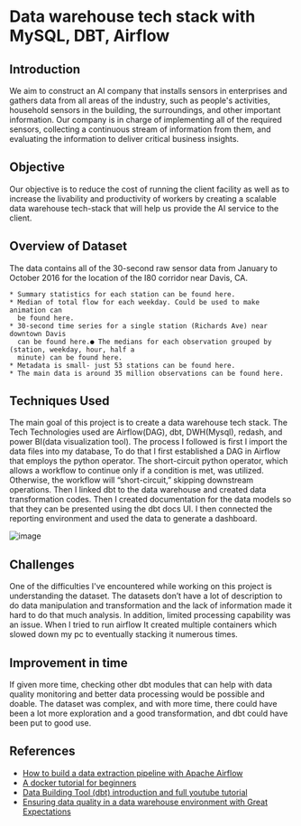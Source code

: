 # Data warehouse tech stack with MySQL, DBT, Airflow

## Introduction

We aim to construct an AI company that installs sensors in enterprises and gathers
data from all areas of the industry, such as people's activities, household sensors in
the building, the surroundings, and other important information. Our company is in
charge of implementing all of the required sensors, collecting a continuous stream
of information from them, and evaluating the information to deliver critical business
insights.

## Objective
Our objective is to reduce the cost of running the client facility as well as to increase
the livability and productivity of workers by creating a scalable data warehouse
tech-stack that will help us provide the AI service to the client.

## Overview of Dataset

The data contains all of the 30-second raw sensor data from January to October
2016 for the location of the I80 corridor near Davis, CA.

    * Summary statistics for each station can be found here.
    * Median of total flow for each weekday. Could be used to make animation can
      be found here.
    * 30-second time series for a single station (Richards Ave) near downtown Davis
      can be found here.● The medians for each observation grouped by (station, weekday, hour, half a
      minute) can be found here.
    * Metadata is small- just 53 stations can be found here.
    * The main data is around 35 million observations can be found here.

## Techniques Used

The main goal of this project is to create a data warehouse tech stack. The Tech
Technologies used are Airflow(DAG), dbt, DWH(Mysql), redash, and power BI(data
visualization tool).
The process I followed is first I import the data files into my database, To do that I
first established a DAG in Airflow that employs the python operator. The short-circuit
python operator, which allows a workflow to continue only if a condition is met, was
utilized. Otherwise, the workflow will “short-circuit,” skipping downstream operations.
Then I linked dbt to the data warehouse and created data transformation codes.
Then I created documentation for the data models so that they can be presented
using the dbt docs UI. I then connected the reporting environment and used the
data to generate a dashboard.

![image](https://user-images.githubusercontent.com/42535161/134764888-c65b84b1-cd54-441e-bf6c-8435ff755c19.png)


## Challenges
One of the difficulties I've encountered while working on this project is
understanding the dataset. The datasets don’t have a lot of description to do data
manipulation and transformation and the lack of information made it hard to do that
much analysis. In addition, limited processing capability was an issue. When I tried to
run airflow It created multiple containers which slowed down my pc to eventually
stacking it numerous times.

## Improvement in time
If given more time, checking other dbt modules that can help with data quality
monitoring and better data processing would be possible and doable. The dataset
was complex, and with more time, there could have been a lot more exploration and
a good transformation, and dbt could have been put to good use.

## References
* [How to build a data extraction pipeline with Apache Airflow](https://towardsdatascience.com/how-to-build-a-data-extraction-pipeline-with-apache-airflow-fa83cb8dbcdf)
* [A docker tutorial for beginners](https://greatexpectations.io/blog/ge-data-warehouse/)
* [Data Building Tool (dbt) introduction and full youtube tutorial](https://www.youtube.com/playlist?list=PLy4OcwImJzBLJzLYxpxaPUmCWp8j1esvT)
* [Ensuring data quality in a data warehouse environment with Great Expectations](https://greatexpectations.io/blog/ge-data-warehouse/)
